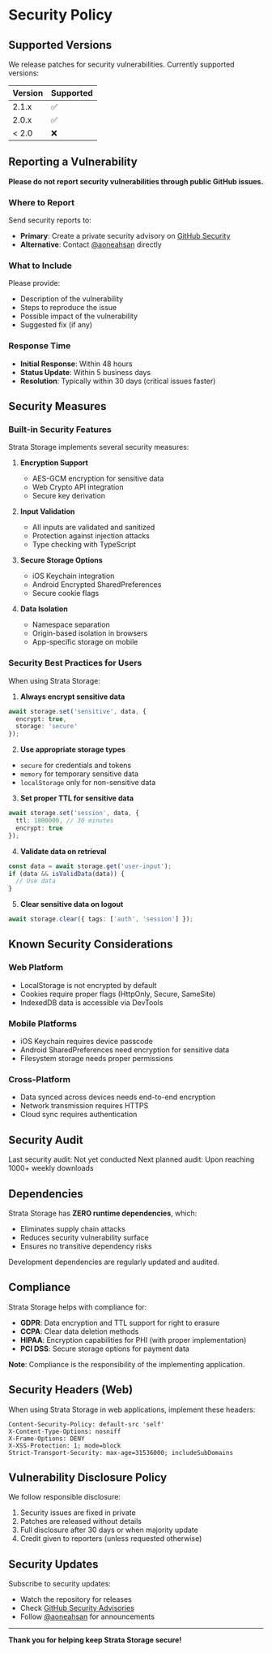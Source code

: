 # Security Policy

## Supported Versions

We release patches for security vulnerabilities. Currently supported versions:

| Version | Supported          |
| ------- | ------------------ |
| 2.1.x   | :white_check_mark: |
| 2.0.x   | :white_check_mark: |
| < 2.0   | :x:                |

## Reporting a Vulnerability

**Please do not report security vulnerabilities through public GitHub issues.**

### Where to Report

Send security reports to:
- **Primary**: Create a private security advisory on [GitHub Security](https://github.com/aoneahsan/strata-storage/security/advisories/new)
- **Alternative**: Contact [@aoneahsan](https://github.com/aoneahsan) directly

### What to Include

Please provide:
- Description of the vulnerability
- Steps to reproduce the issue
- Possible impact of the vulnerability
- Suggested fix (if any)

### Response Time

- **Initial Response**: Within 48 hours
- **Status Update**: Within 5 business days
- **Resolution**: Typically within 30 days (critical issues faster)

## Security Measures

### Built-in Security Features

Strata Storage implements several security measures:

1. **Encryption Support**
   - AES-GCM encryption for sensitive data
   - Web Crypto API integration
   - Secure key derivation

2. **Input Validation**
   - All inputs are validated and sanitized
   - Protection against injection attacks
   - Type checking with TypeScript

3. **Secure Storage Options**
   - iOS Keychain integration
   - Android Encrypted SharedPreferences
   - Secure cookie flags

4. **Data Isolation**
   - Namespace separation
   - Origin-based isolation in browsers
   - App-specific storage on mobile

### Security Best Practices for Users

When using Strata Storage:

1. **Always encrypt sensitive data**
```typescript
await storage.set('sensitive', data, {
  encrypt: true,
  storage: 'secure'
});
```

2. **Use appropriate storage types**
- `secure` for credentials and tokens
- `memory` for temporary sensitive data
- `localStorage` only for non-sensitive data

3. **Set proper TTL for sensitive data**
```typescript
await storage.set('session', data, {
  ttl: 1800000, // 30 minutes
  encrypt: true
});
```

4. **Validate data on retrieval**
```typescript
const data = await storage.get('user-input');
if (data && isValidData(data)) {
  // Use data
}
```

5. **Clear sensitive data on logout**
```typescript
await storage.clear({ tags: ['auth', 'session'] });
```

## Known Security Considerations

### Web Platform
- LocalStorage is not encrypted by default
- Cookies require proper flags (HttpOnly, Secure, SameSite)
- IndexedDB data is accessible via DevTools

### Mobile Platforms
- iOS Keychain requires device passcode
- Android SharedPreferences need encryption for sensitive data
- Filesystem storage needs proper permissions

### Cross-Platform
- Data synced across devices needs end-to-end encryption
- Network transmission requires HTTPS
- Cloud sync requires authentication

## Security Audit

Last security audit: Not yet conducted
Next planned audit: Upon reaching 1000+ weekly downloads

## Dependencies

Strata Storage has **ZERO runtime dependencies**, which:
- Eliminates supply chain attacks
- Reduces security vulnerability surface
- Ensures no transitive dependency risks

Development dependencies are regularly updated and audited.

## Compliance

Strata Storage helps with compliance for:
- **GDPR**: Data encryption and TTL support for right to erasure
- **CCPA**: Clear data deletion methods
- **HIPAA**: Encryption capabilities for PHI (with proper implementation)
- **PCI DSS**: Secure storage options for payment data

**Note**: Compliance is the responsibility of the implementing application.

## Security Headers (Web)

When using Strata Storage in web applications, implement these headers:
```
Content-Security-Policy: default-src 'self'
X-Content-Type-Options: nosniff
X-Frame-Options: DENY
X-XSS-Protection: 1; mode=block
Strict-Transport-Security: max-age=31536000; includeSubDomains
```

## Vulnerability Disclosure Policy

We follow responsible disclosure:
1. Security issues are fixed in private
2. Patches are released without details
3. Full disclosure after 30 days or when majority update
4. Credit given to reporters (unless requested otherwise)

## Security Updates

Subscribe to security updates:
- Watch the repository for releases
- Check [GitHub Security Advisories](https://github.com/aoneahsan/strata-storage/security/advisories)
- Follow [@aoneahsan](https://github.com/aoneahsan) for announcements

---

**Thank you for helping keep Strata Storage secure!**